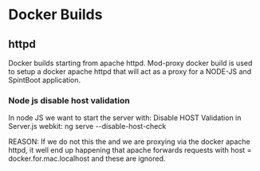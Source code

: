 # Docker Builds

## httpd
Docker builds starting from apache httpd.
Mod-proxy docker build is used to setup a docker apache httpd that will act as a proxy for a NODE-JS and SpintBoot application.

### Node js disable host validation
In node JS we want to start the server with:
Disable HOST Validation in Server.js webkit:
ng serve --disable-host-check

REASON:
If we do not this the and we are proxying via the docker apache httpd, it well end up happening that apache forwards requests with host = docker.for.mac.localhost and these are ignored.
